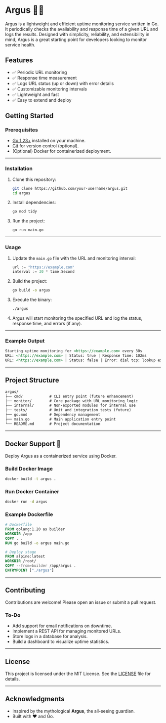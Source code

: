
# Argus 🕵️‍♂️

Argus is a lightweight and efficient uptime monitoring service written in Go. It periodically checks the availability and response time of a given URL and logs the results. Designed with simplicity, reliability, and extensibility in mind, Argus is a great starting point for developers looking to monitor service health.

## Features

- ✅ Periodic URL monitoring
- ✅ Response time measurement
- ✅ Logs URL status (up or down) with error details
- ✅ Customizable monitoring intervals
- ✅ Lightweight and fast
- ✅ Easy to extend and deploy

## Getting Started

### Prerequisites

- [Go 1.23+](https://go.dev/doc/install) installed on your machine.
- [Git](https://git-scm.com/) for version control (optional).
- (Optional) Docker for containerized deployment.

---

### Installation

1. Clone this repository:

    ```bash
    git clone https://github.com/your-username/argus.git
    cd argus
    ```

2. Install dependencies:

    ```bash
    go mod tidy
    ```

3. Run the project:

    ```bash
    go run main.go
    ```

---

### Usage

1. Update the `main.go` file with the URL and monitoring interval:

    ```go
    url := "https://example.com"
    interval := 30 * time.Second
    ```

2. Build the project:

    ```bash
    go build -o argus
    ```

3. Execute the binary:

    ```bash
    ./argus
    ```

4. Argus will start monitoring the specified URL and log the status, response time, and errors (if any).

---

### Example Output

```md
Starting uptime monitoring for <https://example.com> every 30s
URL: <https://example.com> | Status: true | Response Time: 102ms
URL: <https://example.com> | Status: false | Error: dial tcp: lookup example.com: no such host

```

---

## Project Structure

```md
argus/
├── cmd/            # CLI entry point (future enhancement)
├── monitor/        # Core package with URL monitoring logic
├── internal/       # Non-exported modules for internal use
├── tests/          # Unit and integration tests (future)
├── go.mod          # Dependency management
├── main.go         # Main application entry point
└── README.md       # Project documentation
```

---

## Docker Support 🐳

Deploy Argus as a containerized service using Docker.

### Build Docker Image

```bash
docker build -t argus .
```

### Run Docker Container

```bash
docker run -d argus
```

### Example Dockerfile

```dockerfile
# Dockerfile
FROM golang:1.20 as builder
WORKDIR /app
COPY . .
RUN go build -o argus main.go

# Deploy stage
FROM alpine:latest
WORKDIR /root/
COPY --from=builder /app/argus .
ENTRYPOINT ["./argus"]
```

---

## Contributing

Contributions are welcome! Please open an issue or submit a pull request.

### To-Do

- Add support for email notifications on downtime.
- Implement a REST API for managing monitored URLs.
- Store logs in a database for analysis.
- Build a dashboard to visualize uptime statistics.

---

## License

This project is licensed under the MIT License. See the [LICENSE](LICENSE) file for details.

---

## Acknowledgments

- Inspired by the mythological **Argus**, the all-seeing guardian.
- Built with ❤️ and Go.
